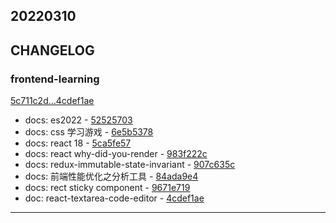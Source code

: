 ## 20220310

## CHANGELOG

### frontend-learning

[5c711c2d...4cdef1ae](https://github.com/zhbhun/frontend-learning/compare/5c711c2d...4cdef1ae)

* docs: es2022 - [52525703](https://github.com/zhbhun/frontend-learning/commit/52525703246a2ff07e02b781dac336806e114b29)
* docs: css 学习游戏 - [6e5b5378](https://github.com/zhbhun/frontend-learning/commit/6e5b5378c6001697908dbce0300af4c01d3f5486)
* docs: react 18 - [5ca5fe57](https://github.com/zhbhun/frontend-learning/commit/5ca5fe57fc4bc771d7df9556c88c42bf81ae2fb0)
* docs: react why-did-you-render - [983f222c](https://github.com/zhbhun/frontend-learning/commit/983f222cd404f74d73d52609376cbad93d60c14d)
* docs: redux-immutable-state-invariant - [907c635c](https://github.com/zhbhun/frontend-learning/commit/907c635c812f5b1d01ee70ff432e48f3d1fa43b6)
* docs: 前端性能优化之分析工具 - [84ada9e4](https://github.com/zhbhun/frontend-learning/commit/84ada9e497c5b27a36bd045937d008432c5ca470)
* docs: rect sticky component - [9671e719](https://github.com/zhbhun/frontend-learning/commit/9671e71905e68db5ddc7eb1afb6c53dcf987764b)
* doc: react-textarea-code-editor - [4cdef1ae](https://github.com/zhbhun/frontend-learning/commit/4cdef1ae71f1f7313ea872d025482f2477852207)

---

